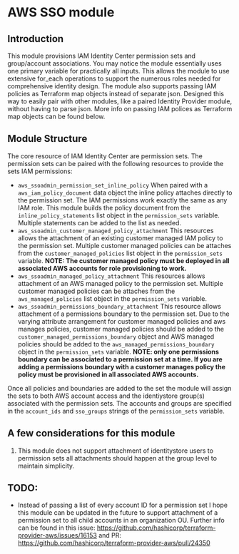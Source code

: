 # AWS SSO module

## Introduction
This module provisions IAM Identity Center permission sets and group/account associations. You may notice the module essentially uses one primary variable for practically all inputs. This allows the module to use extensive for_each operations to support the numerous roles needed for comprehensive identity design. The module also supports passing IAM policies as Terraform map objects instead of separate json. Designed this way to easily pair with other modules, like a paired Identity Provider module, without having to parse json. More info on passing IAM polices as Terraform map objects can be found below.

## Module Structure
The core resource of IAM Identity Center are permission sets. The permission sets can be paired with the following resources to provide the sets IAM permissions:

* `aws_ssoadmin_permission_set_inline_policy` When paired with a `aws_iam_policy_document` data object the inline policy attaches directly to the permission set. The IAM permissions work exactly the same as any IAM role. This module builds the policy document from the `inline_policy_statements` list object in the `permission_sets` variable. Multiple statements can be added to the list as needed. 
* `aws_ssoadmin_customer_managed_policy_attachment` This resources allows the attachment of an existing customer managed IAM policy to the permission set. Multiple customer managed policies can be attaches from the `customer_managed_policies` list object in the `permission_sets` variable. **NOTE: The customer managed policy must be deployed in all associated AWS accounts for role provisioning to work.**
* `aws_ssoadmin_managed_policy_attachment` This resources allows attachment of an AWS managed policy to the permission set. Multiple customer managed policies can be attaches from the `aws_managed_policies` list object in the `permission_sets` variable.
* `aws_ssoadmin_permissions_boundary_attachment` This resource allows attachment of a permissions boundary to the permission set. Due to the varying attribute arrangement for customer managed policies and aws manages policies, customer managed policies should be added to the `customer_managed_permissions_boundary` object and AWS managed policies should be added to the `aws_managed_permissions_boundary` object in the `permission_sets` variable. **NOTE: only one permissions boundary can be associated to a permission set at a time. If you are adding a permissions boundary with a customer manages policy the policy must be provisioned in all associated AWS accounts.**

Once all policies and boundaries are added to the set the module will assign the sets to both AWS account access and the identiystore group(s) associated with the permission sets. The accounts and groups are specified in the `account_ids` and `sso_groups` strings of the `permission_sets` variable. 

## A few considerations for this module
1. This module does not support attachment of identitystore users to permission sets all attachments should happen at the group level to maintain simplicity. 

## TODO:
* Instead of passing a list of every account ID for a permission set I hope this module can be updated in the future to support attachment of a permission set to all child accounts in an organization OU. Further info can be found in this issue: https://github.com/hashicorp/terraform-provider-aws/issues/16153 and PR: https://github.com/hashicorp/terraform-provider-aws/pull/24350